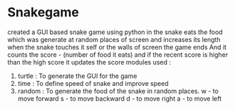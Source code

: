 # Snakegame
created a GUI based snake game using python in the snake eats the food which was generate at random places of screen and increases its length
when the snake touches it self or the walls of screen the game ends
And it counts the score - (number of food it eats) and if the recent score is higher than the high score it updates the score 
modules used :
1. turtle : To generate the GUI for the game
2. time : To define speed of snake and improve speed 
3. random : To generate the food of the snake in random places.
w - to move forward
s - to move backward
d - to move right
a - to move left 
